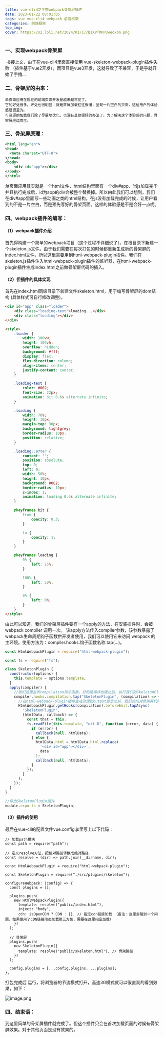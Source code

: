 ```yaml
---
title: vue-cli4之手撸webpack骨架屏插件
date: 2023-01-22 08:01:05
tags: vue vue-cli4 webpack 前端框架
categories: 前端框架
top_img:
cover: https://s2.loli.net/2024/01/17/BIXVTMKPUwecxbn.png
---
```


### 一、实现webpack骨架屏

​	书接上文，由于在vue-cli4里面直接使用 vue-skeleton-webpack-plugin插件失败 （插件基于vue2开发），而项目是vue3开发，这就导致了不兼容，于是乎就开始了手撸...



### 二、骨架屏的由来：

```
单页面应用在现在的前端页面开发是越来越常见了。
它的好处很多，坏处也很明显：就是首屏加载往往很慢，呈现一片空白的页面，这给用户的体验感是很差的。
可资源的加载我们除了尽量地优化，也没有其他很好的办法了。为了解决这个体验感的问题，骨架屏应运而生。
```



### 三、骨架屏原理：

```xml
<html lang="en">
<head>
  <meta charset="UTF-8">
</head>
<body>
    <div id="app"></div>
</body>
</html>
```

单页面应用其实就是一个html文件，html结构里面有一个div#app，当js加载完毕并且执行完成后，id为app的div会被整个替换掉。所以由此我们可以想到，我们在div#app里面写一些动画之类的html结构，在js没有加载完成的时候，让用户看到的不是一片空白，而是预先写好的骨架页面。这样的体验感是不是会好一点呢。



### 四、webpack插件的编写：

#### （1）webpack插件介绍

首先得构建一个简单的webpack项目（这个过程不详细说了）。在根目录下新建一个skeleton.js文件。由于我们需要在每次打包的时候都重新生成新的骨架屏的index.html文件，所以这里需要用到html-webpack-plugin插件。我们在skeleton.js插件注入html-webpack-plugin插件的监听器，在html-webpack-plugin插件生成index.html之前做骨架屏代码的插入。



#### （2）但插件的具体实现

首先在index.html同级目录下新建文件skeleton.html，用于编写骨架屏的dom结构 (具体样式可自行修改调整)。

```html
<div id="app" class="loader">
    <div class="loading-text">loading...</div>
    <div class="loading"></div>
</div>

<style>
    .loader {
        width: 100vw;
        height: 100vh;
        overflow: hidden;
        background: #fff;
        display: flex;
        flex-direction: column;
        align-items: center;
        justify-content: center;
    }

    .loading-text {
        color: #002;
        font-size: 22px;
        animation: bit 0.6s alternate infinite;
    }

    .loading {
        width: 70%;
        height: 10px;
        margin-top: 30px;
        background: lightgrey;
        border-radius: 10px;
        position: relative;
    }

    .loading::after {
        content: "";
        position: absolute;
        top: 0;
        left: 0;
        width: 50%;
        height: 10px;
        background: #002;
        border-radius: 10px;
        z-index: 1;
        animation: loading 0.6s alternate infinite;
    }

    @keyframes bit {
        from {
            opacity: 0.3;
        }

        to {
            opacity: 1;
        }
    }

    @keyframes loading {
        0% {
            left: 25%;
        }

        100% {
            left: 50%;
        }

        0% {
            left: 0%;
        }
    }
</style>
```

由此可以知道，我们的骨架屏插件要有一个apply的方法，在安装插件时，会被webpack compiler 调用一次。 该apply方法传入compiler参数，该参数暴露了webpack生命周期钩子函数供开发者使用，我们可以使用它来访问 webpack 的主环境。使用方法为：compiler.hooks.钩子函数名称.tap(...)。

```javascript
const HtmlWebpackPlugin = require("html-webpack-plugin");

const fs = require("fs");

class SkeletonPlugin {
  constructor(options) {
    this.template = options.template;
  }
  apply(compiler) {
    //我们这里监听compilation钩子函数，目的是编译创建之后，执行我们的SkeletonPlugin插件的主要代码
    compiler.hooks.compilation.tap("SkeletonPlugin", (compilation) => {
      //在html-webpack-plugin插件生成资源到output目录之前，我们完成对骨架屏代码的插入
      HtmlWebpackPlugin.getHooks(compilation).beforeEmit.tapAsync(
        "SkeletonPlugin",
        (htmlData, callback) => {
          const that = this;
          fs.readFile(this.template, "utf-8", function (error, data) {
            if (error) {
              callback(null, htmlData);
            } else {
              htmlData.html = htmlData.html.replace(
                '<div id="app"></div>',
                data
              );
              callback(null, htmlData);
            }
          });
        }
      );
    });
  }
}

//导出SkeletonPlugin插件
module.exports = SkeletonPlugin;
```



#### （3）插件的使用

最后在vue-cli的配置文件vue.config.js里写上以下代码：

```
// 加载path模块
const path = require("path");

// 定义resolve方法，把相对路径转换成绝对路径
const resolve = (dir) => path.join(__dirname, dir);

const HtmlWebpackPlugin = require("html-webpack-plugin");

const SkeletonPlugin = require("./src/plugins/skeleton");

configureWebpack: (config) => {
  const plugins = [];

  plugins.push(
    new HtmlWebpackPlugin({
      template: resolve("public/index.html"),
      inject: "body",
      cdn: isOpenCDN ? CDN : {}, // 指定cdn链接加载 （备注：这里会碰到一个问题，如果使用了CDN链接动态加载第三方包，需要在这里指定加载）
    })
  );

  // 骨架屏
  plugins.push(
    new SkeletonPlugin({
      template: resolve("public/skeleton.html"), // 骨架路径
    })
  );

  config.plugins = [...config.plugins, ...plugins];
},
```

打包完成后 运行，将浏览器的节流模式打开，高速3G模式就可以很直观的看到效果，如下：

![image.png](https://s2.loli.net/2024/01/19/VfG7PsjT32iLdaQ.png)

### 四、结束语：

到这里简单的骨架屏插件就完成了。但这个插件只会在首次加载页面的时候有骨架屏效果。对于其他页面是没有效果的。

